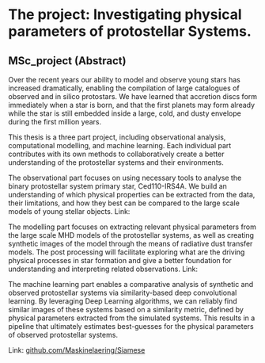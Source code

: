 # The project: Investigating physical parameters of protostellar Systems.
## MSc_project (Abstract)
Over the recent years our ability to model and observe young stars has increased dramatically, enabling the compilation of large catalogues of observed and in silico protostars. We have learned that accretion discs form immediately when a star is born, and that the first planets may form already while the star is still embedded inside a large, cold, and dusty envelope during the first million years.

This thesis is a three part project, including observational analysis, computational modelling, and machine learning. Each individual part contributes with its own methods to collaboratively create a better understanding of the protostellar systems and their environments. 

The observational part focuses on using necessary tools to analyse the binary protostellar system primary star, Ced110-IRS4A. We build an understanding of which physical properties can be extracted from the data, their limitations, and how they best can be compared to the large scale models of young stellar objects.
Link:

The modelling part focuses on extracting relevant physical parameters from the large scale MHD models of the protostellar systems, as well as creating synthetic images of the model through the means of radiative dust transfer models. The post processing will facilitate exploring what are the driving physical processes in star formation and give a better foundation for understanding and interpreting related observations.
Link:

The machine learning part enables a comparative analysis of synthetic and observed protostellar systems via similarity-based deep convolutional learning. By leveraging Deep Learning algorithms, we can reliably find similar images of these systems based on a similarity metric, defined by physical parameters extracted from the simulated systems. This results in a pipeline that ultimately estimates best-guesses for the physical parameters of observed protostellar systems.

Link: [github.com/Maskinelaering/Siamese](https://github.com/Maskinelaering/Siamese.git)
